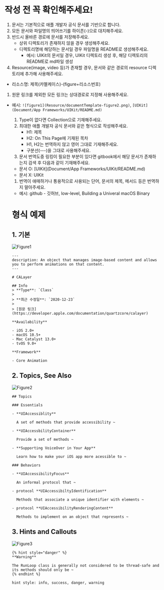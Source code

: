 # 작성 전 꼭 확인해주세요!

1. 문서는 기본적으로 애플 개발자 공식 문서를 기반으로 합니다.
2. 모든 문서와 파일명의 띄어쓰기를 하이픈(-)으로 대치해주세요.
3. 반드시 올바른 경로에 문서를 저장해주세요.
   - 상위 디렉토리가 존재하지 않을 경우 생성해주세요.
   - 디렉토리명에 해당하는 문서일 경우 파일명을 README로 생성해주세요.
     - 예시: UIKit의 문서일 경우, UIKit 디렉토리 생성 후, 해당 디렉토리의 README로 md파일 생성
4. Resource(image, video 등)가 존재할 경우, 문서와 같은 경로의 resource 디렉토리에 추가해 사용해주세요.

- 리소스명: 제목(카멜케이스)-(figure+리소스번호)

1. 원문 링크를 제외한 모든 링크는 상대경로로 지정해 사용해주세요.

- 예시: `![figure1](Resource/documentTemplate-figure2.png)`, `[UIKit](Document/App Frameworks/UIKit/README.md)`

  1. Type이 없다면 Collection으로 기재해주세요.
  2. 최대한 애플 개발자 공식 문서와 같은 형식으로 작성해주세요.
     - H1: 제목
     - H2: On This Page에 기재된 목차
     - H1, H2는 번역하지 않고 영어 그대로 기재해주세요.
     - 구분선(---)을 그대로 사용해주세요.
  3. 문서 번역도중 링킹이 필요한 부분이 있다면 gitbook에서 해당 문서가 존재하는지 검색 후 다음과 같이 기재해주세요.

  - 문서 O: [UIKit](Document/App Frameworks/UIKit/README.md)
  - 문서 X: UIKit

  1. 번역이 애매하거나 통용적으로 사용되는 단어, 문서의 제목, 메서드 등은 번역하지 말아주세요.

  - 예시: github - 깃허브, low-level, Building a Univeral macOS Binary

  

  # 형식 예제

  ## 1. 기본

  ![Figure1](file:///Users/daeunkim/Documents/GitHub/ADD-KR/Resource/readme-figure1.png?lastModify=1610540625)

  ```
  ---
  description: An object that manages image-based content and allows you to perform animations on that content.
  ---
  
  # CALayer
  
  ## Info
  > **Type**: `Class`
  >
  > **최근 수정일**: `2020-12-23`
  >
  > [원문 링크](https://developer.apple.com/documentation/quartzcore/calayer)
  
  **Availability**
  
  - iOS 2.0+
  - macOS 10.5+
  - Mac Catalyst 13.0+
  - tvOS 9.0+
  
  **Framework**
  
  - Core Animation
  
  ```

  

  ## 2. Topics, See Also

  ![Figure2](file:///Users/daeunkim/Documents/GitHub/ADD-KR/Resource/readme-figure2.png?lastModify=1610540625)

  ```
  ## Topics
  
  ### Essentials
  
  - **UIAccessiblity**
  
    A set of methods that provide accessibility ~
  
  - **UIAccessbilityContainer**
  
    Provide a set of methods ~ 
  
  - **Supporting VoiceOver in Your App**
  
    Learn how to make your iOS app more acessible to ~
  
  ### Behaviors
  
  - **UIAccessibilityFocus**
  
    An informal protocol that ~
  
  - protocol **UIAccessibiltyIdentification**
  
    Methods that associate a unique identifier with elements ~
  
  - protocol **UIAccessibilityRenderingContent**
  
    Methods to implement on an object that represents ~
  ```

  

  ## 3. Hints and Callouts

  ![Figure3](file:///Users/daeunkim/Documents/GitHub/ADD-KR/Resource/readme-figure3.png?lastModify=1610540625)

  ```
  {% hint style="danger" %}
  **Warning**
  
  The RunLoop class is generally not considered to be thread-safe and its methods should only be ~
  {% endhint %}
  
  hint style: info, success, danger, warning
  ```

  